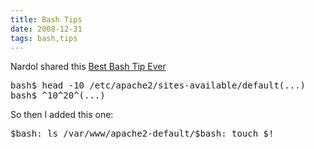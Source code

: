 ```yaml
---
title: Bash Tips
date: 2008-12-31
tags: bash,tips
---
```

Nardol shared this <a href="http://www.nardol.org/2008/12/31/best-bash-tip-ever">Best Bash Tip Ever</a>

<pre class="sh_sh">bash$ head -10 /etc/apache2/sites-available/default(...)
bash$ ^10^20^(...)
</pre>

So then I added this one:

<pre class="sh_sh">$bash: ls /var/www/apache2-default/$bash: touch $!</pre>

